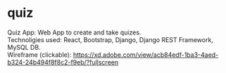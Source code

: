 # quiz  
Quiz App: Web App to create and take quizes.  
Technoligies used: React, Bootstrap, Django, Django REST Framework, MySQL DB.  
Wireframe (clickable): https://xd.adobe.com/view/acb84edf-1ba3-4aed-b324-24b494f8f8c2-f9eb/?fullscreen  
